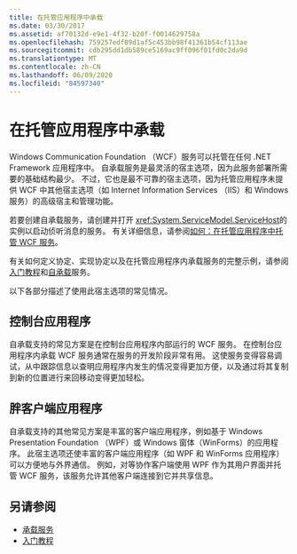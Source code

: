 ```yaml
---
title: 在托管应用程序中承载
ms.date: 03/30/2017
ms.assetid: af70132d-e9e1-4f32-b20f-f0014629758a
ms.openlocfilehash: 759257edf89d1af5c453bb98f41361b54cf113ae
ms.sourcegitcommit: cdb295dd1db589ce5169ac9ff096f01fd0c2da9d
ms.translationtype: MT
ms.contentlocale: zh-CN
ms.lasthandoff: 06/09/2020
ms.locfileid: "84597340"
---
```

# <a name="hosting-in-a-managed-application"></a>在托管应用程序中承载
Windows Communication Foundation （WCF）服务可以托管在任何 .NET Framework 应用程序中。 自承载服务是最灵活的宿主选项，因为此服务部署所需要的基础结构最少。 不过，它也是最不可靠的宿主选项，因为托管应用程序未提供 WCF 中其他宿主选项（如 Internet Information Services （IIS）和 Windows 服务）的高级宿主和管理功能。  
  
 若要创建自承载服务，请创建并打开 <xref:System.ServiceModel.ServiceHost>的实例以启动侦听消息的服务。 有关详细信息，请参阅[如何：在托管应用程序中托管 WCF 服务](../how-to-host-a-wcf-service-in-a-managed-application.md)。  
  
 有关如何定义协定、实现协定以及在托管应用程序内承载服务的完整示例，请参阅[入门教程](../getting-started-tutorial.md)和[自承载](../samples/self-host.md)服务。  
  
 以下各部分描述了使用此宿主选项的常见情况。  
  
## <a name="console-applications"></a>控制台应用程序  
 自承载支持的常见方案是在控制台应用程序内部运行的 WCF 服务。 在控制台应用程序内承载 WCF 服务通常在服务的开发阶段非常有用。 这使服务变得容易调试，从中跟踪信息以查明应用程序内发生的情况变得更加方便，以及通过将其复制到新的位置进行来回移动变得更加轻松。  
  
## <a name="rich-client-applications"></a>胖客户端应用程序  
 自承载支持的其他常见方案是丰富的客户端应用程序，例如基于 Windows Presentation Foundation （WPF）或 Windows 窗体（WinForms）的应用程序。 此宿主选项还使丰富的客户端应用程序（如 WPF 和 WinForms 应用程序）可以方便地与外界通信。 例如，对等协作客户端使用 WPF 作为其用户界面并托管 WCF 服务，该服务允许其他客户端连接到它并共享信息。  
  
## <a name="see-also"></a>另请参阅

- [承载服务](../hosting-services.md)
- [入门教程](../getting-started-tutorial.md)

